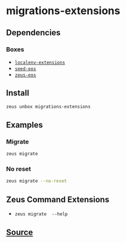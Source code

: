 
migrations-extensions
====================







## Dependencies
### Boxes
* [`localenv-extensions`](localenv-extensions.md)
* [`seed-eos`](seed-eos.md)
* [`zeus-eos`](zeus-eos.md)




## Install
```bash
zeus unbox migrations-extensions
```
## Examples
### Migrate
```bash
zeus migrate
```
### No reset
```bash
zeus migrate --no-reset
```

## Zeus Command Extensions
* ```zeus migrate  --help```








## [Source](https://github.com/liquidapps-io/zeus-sdk/tree/master/boxes/groups/core/migrations-extensions)